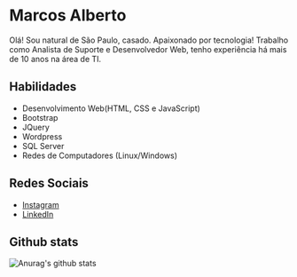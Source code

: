 <h1>Marcos Alberto</h1>
<p>Olá! Sou natural de São Paulo, casado. Apaixonado por tecnologia! Trabalho como Analista de Suporte e Desenvolvedor Web, tenho experiência há mais de 10 anos na área de TI.</p>


<h2>Habilidades</h2>
<ul>

  <li>Desenvolvimento Web(HTML, CSS e JavaScript)</li>
  <li>Bootstrap</li>
  <li>JQuery</li>
  <li>Wordpress</li>
  <li>SQL Server</li>
  <li>Redes de Computadores (Linux/Windows)</li>
</ul>

<h2>Redes Sociais</h2> 
<ul>
  <li><a href="https://www.instagram.com/marcosalberto.c/">Instagram</a></li>
  <li><a href="https://www.linkedin.com/in/marcosalbertoc/">LinkedIn</a></li>
</ul>

<h2>Github stats</h2>

![Anurag's github stats](https://github-readme-stats.vercel.app/api?username=malbertoconceicao&show_icons=true&theme=dark)
